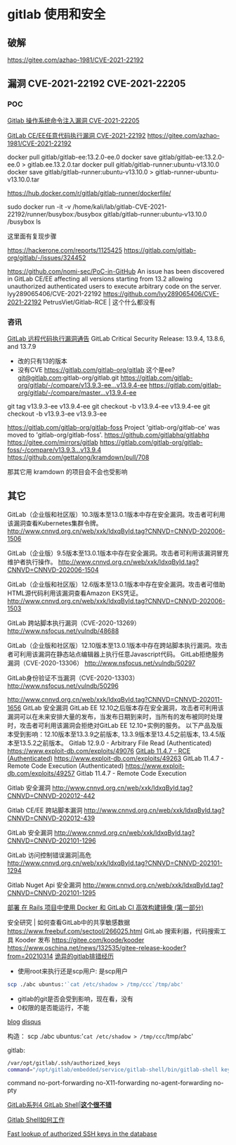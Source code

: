# gitlab 使用和安全


## 破解

https://gitee.com/azhao-1981/CVE-2021-22192

## 漏洞 CVE-2021-22192 CVE-2021-22205

### POC

[Gitlab 操作系统命令注入漏洞 CVE-2021-22205](http://www.cnnvd.org.cn/web/xxk/ldxqById.tag?CNNVD=CNNVD-202104-1685)

[GitLab CE/EE任意代码执行漏洞 CVE-2021-22192](http://www.nsfocus.net/vulndb/53880)
https://gitee.com/azhao-1981/CVE-2021-22192

docker pull gitlab/gitlab-ee:13.2.0-ee.0
docker save gitlab/gitlab-ee:13.2.0-ee.0 > gitlab.ee.13.2.0.tar
docker pull gitlab/gitlab-runner:ubuntu-v13.10.0
docker save gitlab/gitlab-runner:ubuntu-v13.10.0 > gitlab-runner-ubuntu-v13.10.0.tar

https://hub.docker.com/r/gitlab/gitlab-runner/dockerfile/

 sudo docker run -it -v /home/kali/lab/gitlab-CVE-2021-22192/runner/busybox:/busybox gitlab/gitlab-runner:ubuntu-v13.10.0 /busybox ls

这里面有复现步骤

https://hackerone.com/reports/1125425
https://gitlab.com/gitlab-org/gitlab/-/issues/324452

https://github.com/nomi-sec/PoC-in-GitHub
An issue has been discovered in GitLab CE/EE affecting all versions starting from 13.2 allowing unauthorized authenticated users to execute arbitrary code on the server.
lyy289065406/CVE-2021-22192
https://github.com/lyy289065406/CVE-2021-22192
PetrusViet/Gitlab-RCE | 这个什么都没有

### 咨讯
[GitLab 远程代码执行漏洞通告](https://www.anquanke.com/post/id/235002)
GitLab Critical Security Release: 13.9.4, 13.8.6, and 13.7.9
+ 改的只有13的版本
+ 没有CVE
https://gitlab.com/gitlab-org/gitlab
这个是ee?
git@gitlab.com:gitlab-org/gitlab.git
https://gitlab.com/gitlab-org/gitlab/-/compare/v13.9.3-ee...v13.9.4-ee
https://gitlab.com/gitlab-org/gitlab/-/compare/master...v13.9.4-ee

git tag
v13.9.3-ee
v13.9.4-ee
git checkout -b v13.9.4-ee v13.9.4-ee
git checkout -b v13.9.3-ee v13.9.3-ee

https://gitlab.com/gitlab-org/gitlab-foss
 Project 'gitlab-org/gitlab-ce' was moved to 'gitlab-org/gitlab-foss'.
https://github.com/gitlabhq/gitlabhq
https://gitee.com/mirrors/gitlab
https://gitlab.com/gitlab-org/gitlab-foss/-/compare/v13.9.3...v13.9.4
https://github.com/gettalong/kramdown/pull/708

那其它用 kramdown 的项目会不会也受影响

## 其它

GitLab（企业版和社区版）10.3版本至13.0.1版本中存在安全漏洞。攻击者可利用该漏洞查看Kubernetes集群令牌。
http://www.cnnvd.org.cn/web/xxk/ldxqById.tag?CNNVD=CNNVD-202006-1506

GitLab（企业版）9.5版本至13.0.1版本中存在安全漏洞。攻击者可利用该漏洞冒充维护者执行操作。
http://www.cnnvd.org.cn/web/xxk/ldxqById.tag?CNNVD=CNNVD-202006-1504

GitLab（企业版和社区版）12.6版本至13.0.1版本中存在安全漏洞。攻击者可借助HTML源代码利用该漏洞查看Amazon EKS凭证。
http://www.cnnvd.org.cn/web/xxk/ldxqById.tag?CNNVD=CNNVD-202006-1503

GitLab 跨站脚本执行漏洞（CVE-2020-13269）
http://www.nsfocus.net/vulndb/48688

GitLab（企业版和社区版）12.10版本至13.0.1版本中存在跨站脚本执行漏洞。攻击者可利用该漏洞在静态站点编辑器上执行任意Javascript代码。
GitLab拒绝服务漏洞（CVE-2020-13306）
http://www.nsfocus.net/vulndb/50297

GitLab身份验证不当漏洞（CVE-2020-13303）
http://www.nsfocus.net/vulndb/50296

http://www.cnnvd.org.cn/web/xxk/ldxqById.tag?CNNVD=CNNVD-202011-1656
GitLab 安全漏洞
GitLab EE 12.10之后版本存在安全漏洞，攻击者可利用该漏洞可以在未来安排大量的发布，当发布日期到来时，当所有的发布被同时处理时，攻击者可利用该漏洞会拒绝对GitLab EE 12.10+实例的服务。
以下产品及版本受到影响：12.10版本至13.3.9之前版本, 13.3.9版本至13.4.5之前版本, 13.4.5版本至13.5.2之前版本。
Gitlab 12.9.0 - Arbitrary File Read (Authenticated)
https://www.exploit-db.com/exploits/49076
[GitLab 11.4.7 - RCE (Authenticated)](https://www.exploit-db.com/exploits/49334)
https://www.exploit-db.com/exploits/49263
GitLab 11.4.7 - Remote Code Execution (Authenticated)
https://www.exploit-db.com/exploits/49257
Gitlab 11.4.7 - Remote Code Execution

Gitlab 安全漏洞
http://www.cnnvd.org.cn/web/xxk/ldxqById.tag?CNNVD=CNNVD-202012-442

Gitlab CE/EE 跨站脚本漏洞
http://www.cnnvd.org.cn/web/xxk/ldxqById.tag?CNNVD=CNNVD-202012-439

GitLab 安全漏洞
http://www.cnnvd.org.cn/web/xxk/ldxqById.tag?CNNVD=CNNVD-202101-1296

GitLab 访问控制错误漏洞|高危
http://www.cnnvd.org.cn/web/xxk/ldxqById.tag?CNNVD=CNNVD-202101-1294

Gitlab Nuget Api 安全漏洞
http://www.cnnvd.org.cn/web/xxk/ldxqById.tag?CNNVD=CNNVD-202101-1295



[部署 在 Rails 项目中使用 Docker 和 GitLab CI 高效构建镜像 (第一部分)](https://ruby-china.org/topics/38766)


安全研究 | 如何查看GitLab中的共享敏感数据
https://www.freebuf.com/sectool/266025.html
GitLab 搜索利器，代码搜索工具 Kooder 发布
https://gitee.com/koode/kooder
https://www.oschina.net/news/132535/gitee-release-kooder?from=20210314
[诡异的gitlab排错经历](https://xnow.me/ops/gitlab-authorized_keys-trouble-shooting.html)

+ 使用root来执行还是scp用户: 是scp用户

```bash
scp ./abc ubuntus:'`cat /etc/shadow > /tmp/ccc`/tmp/abc'
```

+ gitlab的git是否会受到影响，现在看，没有
+ 0权限的是否能运行，不能

[blog](http://octopress.org/)
[disqus](https://disqus.com/)

构造： scp ./abc ubuntus:'`cat /etc/shadow > /tmp/ccc`/tmp/abc'

gitlab:

```bash
/var/opt/gitlab/.ssh/authorized_keys
command="/opt/gitlab/embedded/service/gitlab-shell/bin/gitlab-shell key-711",no-port-forwarding,no-X11-forwarding,no-agent-forwarding,no-pty ssh-rsa AAAAxxxx
```

command
no-port-forwarding
no-X11-forwarding
no-agent-forwarding
no-pty

[GitLab系列4 GitLab Shell|**这个很不错**](https://juejin.im/post/6844903860033552391)

[Gitlab Shell如何工作](http://williamherry.com/blog/2015/07/19/from-git-push-to-commit-show-on-page/)

[Fast lookup of authorized SSH keys in the database](https://docs.gitlab.com/ee/administration/operations/fast_ssh_key_lookup.html)

